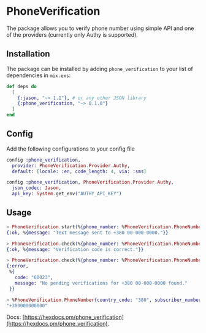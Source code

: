 # PhoneVerification

The package allows you to verify phone number using simple API and one of the providers (currently only Authy is supported).

## Installation

The package can be installed by adding `phone_verification` to your list of dependencies in `mix.exs`:

```elixir
def deps do
  [
    {:jason, "~> 1.1"}, # or any other JSON library
    {:phone_verification, "~> 0.1.0"}
  ]
end
```
## Config

Add the following configurations to your config file
```elixir
config :phone_verification,
  provider: PhoneVerification.Provider.Authy,
  default: [locale: :en, code_length: 4, via: :sms]

config :phone_verification, PhoneVerification.Provider.Authy,
  json_codec: Jason,
  api_key: System.get_env("AUTHY_API_KEY")
```

## Usage

```elixir
> PhoneVerification.start(%{phone_number: %PhoneVerification.PhoneNumber{country_code: "380", subscriber_number: "000000000"}})
{:ok, %{message: "Text message sent to +380 00-000-0000."}}

> PhoneVerification.check(%{phone_number: %PhoneVerification.PhoneNumber{country_code: "380", subscriber_number: "000000000"}, verification_code: "1111"})
{:ok, %{message: "Verification code is correct."}}

> PhoneVerification.check(%{phone_number: %PhoneVerification.PhoneNumber{country_code: "380", subscriber_number: "000000000"}, verification_code: "1111"})
{:error,
 %{
   code: "60023",
   message: "No pending verifications for +380 00-000-0000 found."
 }}

> %PhoneVerification.PhoneNumber{country_code: "380", subscriber_number: "000000000"} |> to_string()
"+380000000000"

```
Docs: [https://hexdocs.pm/phone_verification](https://hexdocs.pm/phone_verification).
